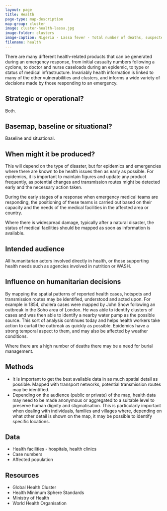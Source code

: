 ```yaml
---
layout: page
title: Health
page-type: map-description
map-group: cluster
image: cluster-health-lassa.jpg
image-folder: clusters
image-caption: Nigeria - Lassa fever - Total number of deaths, suspected & confirmed cases (as of 14 Jan 2016)
filename: health
---
```



There are many different health-related products that can be generated during an emergency response, from initial casualty numbers following a cyclone, to doctor and nurse caseloads during an epidemic, to type or status of medical infrastructure. Invariably health information is linked to many of the other vulnerabilities and clusters, and informs a wide variety of decisions made by those responding to an emergency.

## Strategic or operational?

Both.

## Basemap, baseline or situational?

Baseline and situational.

## When might it be produced?

This will depend on the type of disaster, but for epidemics and emergencies where there are known to be health issues then as early as possible. For epidemics, it is important to maintain figures and update any product frequently, as potential changes and transmission routes might be detected early and the necessary action taken.

During the early stages of a response when emergency medical teams are responding, the positioning of these teams is carried out based on their capacity and the needs of the medical facilities in the affected area or country.

Where there is widespread damage, typically after a natural disaster, the status of medical facilities should be mapped as soon as information is available.

## Intended audience

All humanitarian actors involved directly in health, or those supporting health needs such as agencies involved in nutrition or WASH.

## Influence on humanitarian decisions

By mapping the spatial patterns of reported health cases, hotspots and transmission routes may be identified, understood and acted upon. For example in 1854, cholera cases were mapped by John Snow following an outbreak in the Soho area of London. He was able to identify clusters of cases and was then able to identify a nearby water pump as the possible source. This sort of analysis continues today and helps health workers take action to curtail the outbreak as quickly as possible. Epidemics have a strong temporal aspect to them, and may also be affected by weather conditions.

Where there are a high number of deaths there may be a need for burial management.

## Methods

* It is important to get the best available data in as much spatial detail as possible. Mapped with transport networks, potential transmission routes may be identified.
* Depending on the audience \(public or private\) of the map, health data may need to be made anonymous or aggregated to a suitable level to preserve human dignity and stigmatisation. This is particularly important when dealing with individuals, families and villages where, depending on what other detail is shown on the map, it may be possible to identify specific locations.

## Data

* Health facilities - hospitals, health clinics
* Case numbers
* Affected population

## Resources

* Global Health Cluster
* Health Minimum Sphere Standards
* Ministry of Health
* World Health Organisation

